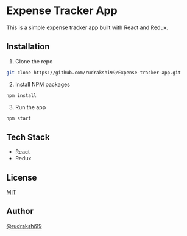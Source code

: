# Expense Tracker App

This is a simple expense tracker app built with React and Redux.

## Installation

1. Clone the repo

```bash
git clone https://github.com/rudrakshi99/Expense-tracker-app.git
```

2. Install NPM packages

```bash
npm install
```

3. Run the app

```bash
npm start
```

## Tech Stack

- React
- Redux

## License

[MIT](https://choosealicense.com/licenses/mit/)

## Author

[@rudrakshi99](https://www.github.com/rudrakshi99)
